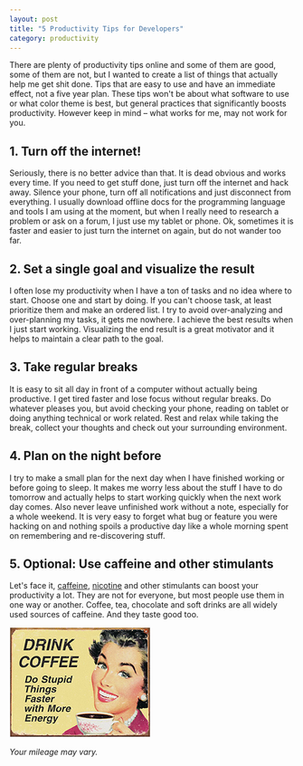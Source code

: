 ```yaml
---
layout: post
title: "5 Productivity Tips for Developers"
category: productivity
---
```


There are plenty of productivity tips online and some of them are good, some of them are not, but I wanted to create a list of things that actually help me get shit done. Tips that are easy to use and have an immediate effect, not a five year plan. These tips won't be about what software to use or what color theme is best, but general practices that significantly boosts productivity. However keep in mind – what works for me, may not work for you.

## 1. Turn off the internet!  

Seriously, there is no better advice than that. It is dead obvious and works every time. If you need to get stuff done, just turn off the internet and hack away. Silence your phone, turn off all notifications and just disconnect from everything. I usually download offline docs for the programming language and tools I am using at the moment, but when I really need to research a problem or ask on a forum, I just use my tablet or phone. Ok, sometimes it is faster and easier to just turn the internet on again, but do not wander too far.

## 2. Set a single goal and visualize the result 

I often lose my productivity when I have a ton of tasks and no idea where to start. Choose one and start by doing. If you can't choose task, at least prioritize them and make an ordered list. I try to avoid over-analyzing and over-planning my tasks, it gets me nowhere. I achieve the best results when I just start working. Visualizing the end result is a great motivator and it helps to maintain a clear path to the goal.

## 3. Take regular breaks

It is easy to sit all day in front of a computer without actually being productive. I get tired faster and lose focus without regular breaks. Do whatever pleases you, but avoid checking your phone, reading on tablet or doing anything technical or work related. Rest and relax while taking the break, collect your thoughts and check out your surrounding environment. 

## 4. Plan on the night before

I try to make a small plan for the next day when I have finished working or before going to sleep. It makes me worry less about the stuff I have to do tomorrow and actually helps to start working quickly when the next work day comes. Also never leave unfinished work without a note, especially for a whole weekend. It is very easy to forget what bug or feature you were hacking on and nothing spoils a productive day like a whole morning spent on remembering and re-discovering stuff.

## 5. Optional: Use caffeine and other stimulants

Let's face it, [caffeine](http://en.wikipedia.org/wiki/Caffeine#Stimulant_effects), [nicotine](http://en.wikipedia.org/wiki/Nicotine#Psychoactive_effects) and other stimulants can boost your productivity a lot. They are not for everyone, but most people use them in one way or another. Coffee, tea, chocolate and soft drinks are all widely used sources of caffeine. And they taste good too.

<img height="195" src="/images/blog/coffee-productivity.jpg" alt="Coffee productivity">

*Your mileage may vary.* 
